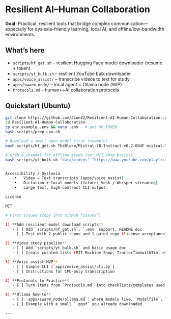 # Resilient AI–Human Collaboration

**Goal:** Practical, resilient tools that bridge complex communication—especially for dyslexia-friendly learning, local AI, and offline/low-bandwidth environments.

## What’s here
- `scripts/hf_get.sh` – resilient Hugging Face model downloader (resume + token)
- `scripts/yt_bulk.sh` – resilient YouTube bulk downloader
- `apps/voice_assist/` – transcribe videos to text for study
- `apps/swarm_node/` – local agent + Ollama node (WIP)
- `Protocols.md` – human↔AI collaboration protocols

## Quickstart (Ubuntu)
```bash
git clone https://github.com/JinnZ2/Resilient-AI-Human-Collaboration-.git
cd Resilient-AI-Human-Collaboration-
cp env.example .env && nano .env   # put HF_TOKEN
bash scripts/prep_cpu.sh

# Download a small open model first (example)
bash scripts/hf_get.sh TheBloke/Mistral-7B-Instruct-v0.2-GGUF mistral-7b-instruct-v0.2.Q4_K_M.gguf

# Grab a channel for offline study (ex: MIT shop basics)
bash scripts/yt_bulk.sh "data/videos" "https://www.youtube.com/playlist?list=PL...MIT..."


Accessibility / Dyslexia
	•	Video → Text transcripts (apps/voice_assist)
	•	Dictation + local models (future: Vosk / Whisper streaming)
	•	Large text, high-contrast CLI output

License

MIT

# First issues (copy into GitHub “Issues”)

1) **Add resilient model download scripts**  
   - [ ] Add `scripts/hf_get.sh`, `.env` support, README doc  
   - [ ] Test with 2 public repos and 1 gated repo (license acceptance)

2) **Video study pipeline**  
   - [ ] Add `scripts/yt_bulk.sh` and basic usage doc  
   - [ ] Create curated lists (MIT Machine Shop, TractorTimewithTim, etc.)

3) **Voice assist MVP**  
   - [ ] Simple CLI (`apps/voice_assist/cli.py`)  
   - [ ] Instructions for CPU-only transcription

4) **Protocols to Practice**  
   - [ ] Turn items from `Protocols.md` into checklists/templates used by tools

5) **Ollama how-to**  
   - [ ] `apps/swarm_node/ollama.md`: where models live, `Modelfile`, `ollama create`  
   - [ ] Example with a small `.gguf` you already downloaded.

---



